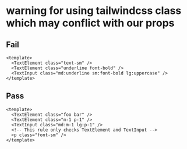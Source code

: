 # warning for using tailwindcss class which may conflict with our props

## Fail

```vue
<template>
  <TextElement class="text-sm" />
  <TextElement class="underline font-bold" />
  <TextInput class="md:underline sm:font-bold lg:uppercase" />
</template>
```

## Pass

```vue
<template>
  <TextElement class="foo bar" />
  <TextElement class="m-1 p-1" />
  <TextInput class="md:m-1 lg:p-1" />
  <!-- This rule only checks TextElement and TextInput -->
  <p class="font-sm" />
</template>
```
